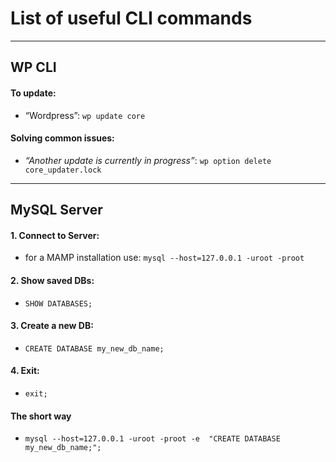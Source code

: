 # List of useful CLI commands

---

## WP CLI

#### To update: 
- “Wordpress”: `wp update core`

#### Solving common issues:
- _“Another update is currently in progress”_: `wp option delete core_updater.lock`

---

## MySQL Server

#### 1. Connect to Server:
- for a MAMP installation use: `mysql --host=127.0.0.1 -uroot -proot`

#### 2. Show saved DBs:
- `SHOW DATABASES;`

#### 3. Create a new DB:
- `CREATE DATABASE my_new_db_name;`

#### 4. Exit:
- `exit;`

#### The short way
- `mysql --host=127.0.0.1 -uroot -proot -e  "CREATE DATABASE my_new_db_name;";`
